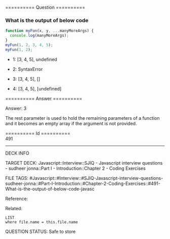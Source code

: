 ========== Question ==========  

### What is the output of below code

```javascript
function myFun(x, y, ...manyMoreArgs) {
  console.log(manyMoreArgs);
}
myFun(1, 2, 3, 4, 5);
myFun(1, 2);
```

- 1: [3, 4, 5], undefined

- 2: SyntaxError

- 3: [3, 4, 5], []

- 4: [3, 4, 5], [undefined]  

========== Answer ==========  

Answer: 3

The rest parameter is used to hold the remaining parameters of a function and it
becomes an empty array if the argument is not provided.

========== Id ==========  
491

---

DECK INFO

TARGET DECK: Javascript::Interview::SJIQ - Javascript interview questions - sudheer jonna::Part I - Introduction::Chapter 2 - Coding Exercises

FILE TAGS: #Javascript::#Interview::#SJIQ-Javascript-interview-questions-sudheer-jonna::#Part-I-Introduction::#Chapter-2-Coding-Exercises::#491-What-is-the-output-of-below-code-javasc

Reference:

Related:

```dataview
LIST
where file.name = this.file.name
```

QUESTION STATUS: Safe to store
